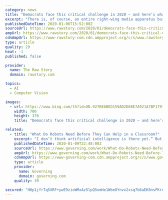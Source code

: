 ```yaml
---
category: news
title: "Democrats face this critical challenge in 2020 — and here’s what they must do to inspire their voters"
excerpt: "There is, of course, an entire right-wing media apparatus built on the recognition that the conservative audience is ready-made for programming that stokes a sense of fear, unfairness, and outrage. The liberal audience…not so much. This is why inflammatory conservative radio thrived while “Air America” failed, and why Fox News continues ..."
publishedDateTime: 2020-01-06T15:52:00Z
sourceUrl: https://www.rawstory.com/2020/01/democrats-face-this-critical-challenge-in-2020-and-heres-what-they-must-do-to-inspire-their-voters/
ampUrl: https://www.rawstory.com/2020/01/democrats-face-this-critical-challenge-in-2020-and-heres-what-they-must-do-to-inspire-their-voters/amp/
cdnAmpUrl: https://www-rawstory-com.cdn.ampproject.org/c/s/www.rawstory.com/2020/01/democrats-face-this-critical-challenge-in-2020-and-heres-what-they-must-do-to-inspire-their-voters/amp/
type: article
quality: 29
heat: -1
published: false

provider:
  name: The Raw Story
  domain: rawstory.com

topics:
  - AI
  - Computer Vision

images:
  - url: https://www.bing.com/th?id=ON.927BE6BED159AD2D88E7A921A7BF1791
    width: 700
    height: 376
    title: "Democrats face this critical challenge in 2020 — and here’s what they must do to inspire their voters"

related:
  - title: "What Do Robots Need Before They Can Help in a Classroom?"
    excerpt: "I don’t think artificial intelligence is there yet.” But researchers are trying to get there. Consider the work of Cynthia Breazeal, an associate professor of Media Arts and Sciences at the MIT Media Lab, who leads the Personal Robots group. The group is conducting randomized control trials of the use of an AI-powered, teddy bear-sized and ..."
    publishedDateTime: 2020-01-09T22:48:00Z
    sourceUrl: https://www.governing.com/work/What-Do-Robots-Need-Before-They-Can-Help-in-a-Classroom.html
    ampUrl: https://www.governing.com/work/What-Do-Robots-Need-Before-They-Can-Help-in-a-Classroom.html?AMP
    cdnAmpUrl: https://www-governing-com.cdn.ampproject.org/c/s/www.governing.com/work/What-Do-Robots-Need-Before-They-Can-Help-in-a-Classroom.html?AMP
    type: article
    provider:
      name: Governing
      domain: governing.com
    quality: 39

secured: "H0p1jfrTq5XRF+ywE9zioWMxAz5lpQ5omHe1WbeOYnvx2xsq7b6aEK8nsPKrqj1f7tFbawxdd5K/J3bPyfgmmNQK6vd8ka4hkeiJ173Qgnx0QtAD+jHBFyDyMCdOeQ2g9ekoXSRnpno+ihlXFjN/p2weP6hejlFi8nxN7eqQREnUMv5O8nDHC+e5GK9qhgqSbWD2bBU7BqXkr8Yu6idpjCz652Y4bvIJVX4ps4dcaD5U+J+OBvzEDqU2QIgPc0sX/xQUlhT6YqCJjvdflijl8g==;+cOrKeoUr48f1DP1OJGOww=="
---
```


